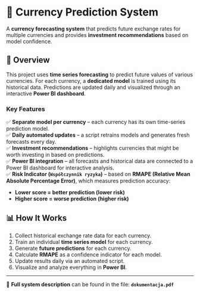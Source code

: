 # 💱 Currency Prediction System  

A **currency forecasting system** that predicts future exchange rates for multiple currencies and provides **investment recommendations** based on model confidence.  

## 🚀 Overview  
This project uses **time series forecasting** to predict future values of various currencies. For each currency, a **dedicated model** is trained using its historical data. Predictions are updated daily and visualized through an interactive **Power BI dashboard**.  

### Key Features  
✅ **Separate model per currency** – each currency has its own time-series prediction model.  
✅ **Daily automated updates** – a script retrains models and generates fresh forecasts every day.  
✅ **Investment recommendations** – highlights currencies that might be worth investing in based on predictions.  
✅ **Power BI integration** – all forecasts and historical data are connected to a Power BI dashboard for interactive analysis.  
✅ **Risk Indicator (`Współczynnik ryzyka`)** – based on **RMAPE (Relative Mean Absolute Percentage Error)**, which measures prediction accuracy:  
   - **Lower score = better prediction (lower risk)**  
   - **Higher score = worse prediction (higher risk)**  

## 📊 How It Works  
1. Collect historical exchange rate data for each currency.  
2. Train an individual **time series model** for each currency.  
3. Generate **future predictions** for each currency.  
4. Calculate **RMAPE** as a confidence indicator for each model.  
5. Update results daily via an automated script.  
6. Visualize and analyze everything in **Power BI**.  

---

📄 **Full system description** can be found in the file: **`dokumentacja.pdf`**
